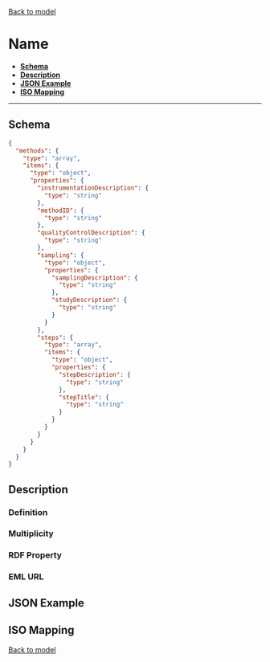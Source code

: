 [Back to model](_base.md)

# Name

- **[Schema](#schema)**
- **[Description](#description)**
- **[JSON Example](#json-example)**
- **[ISO Mapping](#iso-mapping)**
---
## Schema
```json
{
  "methods": {
    "type": "array",
    "items": {
      "type": "object",
      "properties": {
        "instrumentationDescription": {
          "type": "string"
        },
        "methodID": {
          "type": "string"
        },
        "qualityControlDescription": {
          "type": "string"
        },
        "sampling": {
          "type": "object",
          "properties": {
            "samplingDescription": {
              "type": "string"
            },
            "studyDescription": {
              "type": "string"
            }
          }
        },
        "steps": {
          "type": "array",
          "items": {
            "type": "object",
            "properties": {
              "stepDescription": {
                "type": "string"
              },
              "stepTitle": {
                "type": "string"
              }
            }
          }
        }
      }
    }
  }
}
```
## Description
### Definition
### Multiplicity
### RDF Property
### EML URL

## JSON Example
## ISO Mapping

[Back to model](_base.md)